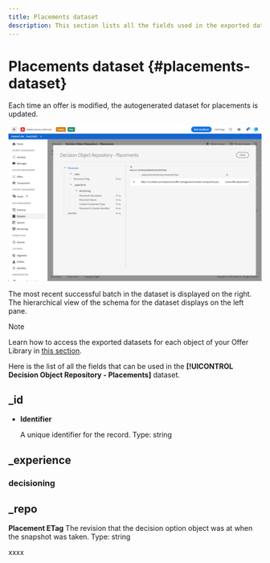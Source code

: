 ```yaml
---
title: Placements dataset
description: This section lists all the fields used in the exported dataset for placements.
---
```

# Placements dataset {#placements-dataset}

Each time an offer is modified, the autogenerated dataset for placements is updated.

![](../assets/dataset-placements.png)

The most recent successful batch in the dataset is displayed on the right. The hierarchical view of the schema for the dataset displays on the left pane.

>[!NOTE]
>
>Learn how to access the exported datasets for each object of your Offer Library in [this section](../export-catalog/access-dataset.md).

Here is the list of all the fields that can be used in the **[!UICONTROL Decision Object Repository - Placements]** dataset.

## _id
    
* **Identifier**
    
    A unique identifier for the record.
    Type: string

## _experience

### decisioning

## _repo
    
**Placement ETag**
The revision that the decision option object was at when the snapshot was taken.
Type: string

xxxx